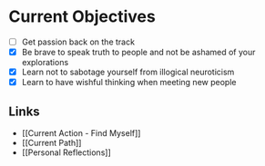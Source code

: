 # Current Objectives 

- [ ] Get passion back on the track
- [x] Be brave to speak truth to people and not be ashamed of your explorations
- [x] Learn not to sabotage yourself from illogical neuroticism
- [x] Learn to have wishful thinking when meeting new people

## Links

- [[Current Action - Find Myself]]
- [[Current Path]]
- [[Personal Reflections]]
